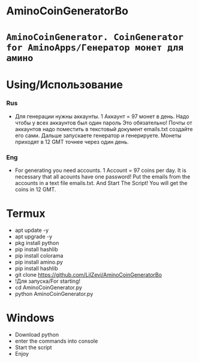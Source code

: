 # AminoCoinGeneratorBo
# `AminoCoinGenerator. CoinGenerator for AminoApps/Генератор монет для амино`
# Using/Использование
### Rus
- Для генерации нужны аккаунты. 1 Аккаунт = 97 монет в день. Надо чтобы у всех аккаунтов был один пароль Это обязательно! Почты от аккаунтов надо поместить в текстовый документ emails.txt создайте его сами. Дальше запускаете генератор и генерируете. Монеты приходят в 12 GMT точнее через один день.
### Eng
- For generating you need accounts. 1 Account = 97 coins per day. It is necessary that all acounts have one password! Put the emails from the accounts in a text file emails.txt. And Start The Script! You will get the coins in 12 GMT.

# Termux
- apt update -y
- apt upgrade -y
- pkg install python
- pip install hashlib
- pip install colorama
- pip install amino.py
- pip install hashlib
- git clone https://github.com/LilZevi/AminoCoinGeneratorBo
- !Для запуска/For starting!
- cd AminoCoinGenerator.py
- python AminoCoinGenerator.py

# Windows
- Download python
- enter the commands into console 
- Start the script 
- Enjoy
